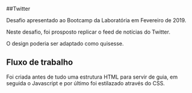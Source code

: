 ##Twitter

Desafio apresentado ao Bootcamp da Laboratória em Fevereiro de 2019. 

Neste desafio, foi prosposto replicar o feed de notícias do Twitter. 

O design poderia ser adaptado como quisesse.

## Fluxo de trabalho

Foi criada antes de tudo uma estrutura HTML para servir de guia, em seguida o Javascript e por último foi estilazado através do CSS. 

